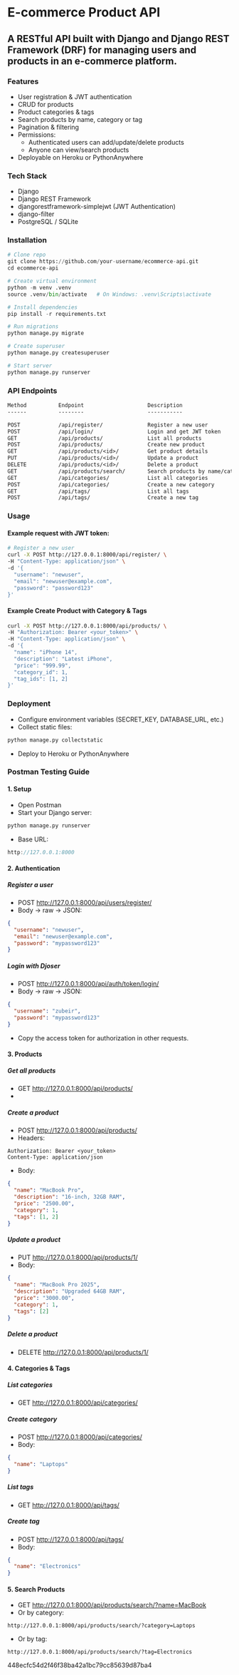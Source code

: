 
# E-commerce Product API

## A RESTful API built with Django and Django REST Framework (DRF) for managing users and products in an e-commerce platform.

### Features

* User registration & JWT authentication
* CRUD for products
* Product categories & tags
* Search products by name, category or tag
* Pagination & filtering
* Permissions:
  * Authenticated users can add/update/delete products
  * Anyone can view/search products
* Deployable on Heroku or PythonAnywhere

### Tech Stack

* Django
* Django REST Framework
* djangorestframework-simplejwt (JWT Authentication)
* django-filter
* PostgreSQL / SQLite

### Installation

```python
# Clone repo
git clone https://github.com/your-username/ecommerce-api.git
cd ecommerce-api

# Create virtual environment
python -m venv .venv
source .venv/bin/activate   # On Windows: .venv\Scripts\activate

# Install dependencies
pip install -r requirements.txt

# Run migrations
python manage.py migrate

# Create superuser
python manage.py createsuperuser

# Start server
python manage.py runserver
```

### API Endpoints

```graphql
Method	        Endpoint	                Description
------          --------                    -----------

POST	        /api/register/	            Register a new user
POST	        /api/login/	                Login and get JWT token
GET	            /api/products/	            List all products
POST	        /api/products/	            Create new product
GET	            /api/products/<id>/	        Get product details
PUT	            /api/products/<id>/	        Update a product
DELETE	        /api/products/<id>/	        Delete a product
GET	            /api/products/search/	    Search products by name/category/tag
GET	            /api/categories/	        List all categories
POST	        /api/categories/	        Create a new category
GET	            /api/tags/	                List all tags
POST	        /api/tags/	                Create a new tag 
```

### Usage

#### Example request with JWT token:
```bash
# Register a new user
curl -X POST http://127.0.0.1:8000/api/register/ \
-H "Content-Type: application/json" \
-d '{
  "username": "newuser",
  "email": "newuser@example.com",
  "password": "password123"
}'
```
#### Example Create Product with Category & Tags
```bash
curl -X POST http://127.0.0.1:8000/api/products/ \
-H "Authorization: Bearer <your_token>" \
-H "Content-Type: application/json" \
-d '{
  "name": "iPhone 14",
  "description": "Latest iPhone",
  "price": "999.99",
  "category_id": 1,
  "tag_ids": [1, 2]
}'
```

### Deployment

* Configure environment variables (SECRET_KEY, DATABASE_URL, etc.)
* Collect static files:
```bash
python manage.py collectstatic
```
* Deploy to Heroku or PythonAnywhere

### Postman Testing Guide

#### 1. Setup

* Open Postman
* Start your Django server:
```bash
python manage.py runserver
```
* Base URL:
```cpp
http://127.0.0.1:8000
```

#### 2. Authentication

##### Register a user
* POST http://127.0.0.1:8000/api/users/register/
* Body → raw → JSON:
```json
{
  "username": "newuser",
  "email": "newuser@example.com",
  "password": "mypassword123"
}
```
##### Login with Djoser
* POST http://127.0.0.1:8000/api/auth/token/login/
* Body → raw → JSON:
```json
{
  "username": "zubeir",
  "password": "mypassword123"
}
```
* Copy the access token for authorization in other requests.

#### 3. Products

##### Get all products
* GET http://127.0.0.1:8000/api/products/
* 
##### Create a product
* POST http://127.0.0.1:8000/api/products/
* Headers:
```pgsql
Authorization: Bearer <your_token>
Content-Type: application/json
```
* Body:
```json
{
  "name": "MacBook Pro",
  "description": "16-inch, 32GB RAM",
  "price": "2500.00",
  "category": 1,
  "tags": [1, 2]
}
```

##### Update a product
* PUT http://127.0.0.1:8000/api/products/1/
* Body:
```json
{
  "name": "MacBook Pro 2025",
  "description": "Upgraded 64GB RAM",
  "price": "3000.00",
  "category": 1,
  "tags": [2]
}
```

##### Delete a product
* DELETE http://127.0.0.1:8000/api/products/1/

#### 4. Categories & Tags

##### List categories
* GET http://127.0.0.1:8000/api/categories/

##### Create category
* POST http://127.0.0.1:8000/api/categories/
* Body:
```json
{
  "name": "Laptops"
}
```

##### List tags
* GET http://127.0.0.1:8000/api/tags/

##### Create tag
* POST http://127.0.0.1:8000/api/tags/
* Body:
```json
{
  "name": "Electronics"
}
```

#### 5. Search Products

* GET http://127.0.0.1:8000/api/products/search/?name=MacBook
* Or by category:
```arduino
http://127.0.0.1:8000/api/products/search/?category=Laptops
```
* Or by tag:
```arduino
http://127.0.0.1:8000/api/products/search/?tag=Electronics
```
448ecfc54d2f46f38ba42a1bc79cc85639d87ba4